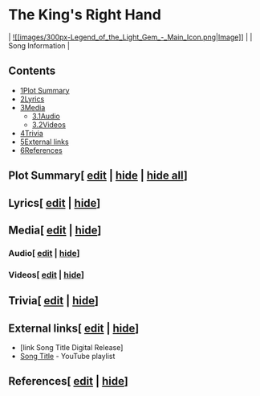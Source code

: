 # The King's Right Hand

| [![[images/300px-Legend_of_the_Light_Gem_-_Main_Icon.png|Image]]](/wiki/File:Legend_of_the_Light_Gem_-_Main_Icon.png) |
| Song Information |

## Contents

- [1Plot Summary](#Plot_Summary)
- [2Lyrics](#Lyrics)
- [3Media](#Media)
  - [3.1Audio](#Audio)
  - [3.2Videos](#Videos)
- [4Trivia](#Trivia)
- [5External links](#External_links)
- [6References](#References)

## Plot Summary\[ [edit](/wiki/The_King%27s_Right_Hand?action=edit&section=1 "Edit section: Plot Summary") \| [hide](/wiki/The_King%27s_Right_Hand "Expand or collapse this section") \| [hide all](/wiki/The_King%27s_Right_Hand "Expand or collapse all sections on this page")\]

## Lyrics\[ [edit](/wiki/The_King%27s_Right_Hand?action=edit&section=2 "Edit section: Lyrics") \| [hide](/wiki/The_King%27s_Right_Hand "Expand or collapse this section")\]

## Media\[ [edit](/wiki/The_King%27s_Right_Hand?action=edit&section=3 "Edit section: Media") \| [hide](/wiki/The_King%27s_Right_Hand "Expand or collapse this section")\]

### Audio\[ [edit](/wiki/The_King%27s_Right_Hand?action=edit&section=4 "Edit section: Audio") \| [hide](/wiki/The_King%27s_Right_Hand "Expand or collapse this section")\]

### Videos\[ [edit](/wiki/The_King%27s_Right_Hand?action=edit&section=5 "Edit section: Videos") \| [hide](/wiki/The_King%27s_Right_Hand "Expand or collapse this section")\]

## Trivia\[ [edit](/wiki/The_King%27s_Right_Hand?action=edit&section=6 "Edit section: Trivia") \| [hide](/wiki/The_King%27s_Right_Hand "Expand or collapse this section")\]

## External links\[ [edit](/wiki/The_King%27s_Right_Hand?action=edit&section=7 "Edit section: External links") \| [hide](/wiki/The_King%27s_Right_Hand "Expand or collapse this section")\]

- \[link Song Title Digital Release\]
- [Song Title](https://www.youtube.com/playlist?list=playlistId) \- YouTube playlist

## References\[ [edit](/wiki/The_King%27s_Right_Hand?action=edit&section=8 "Edit section: References") \| [hide](/wiki/The_King%27s_Right_Hand "Expand or collapse this section")\]